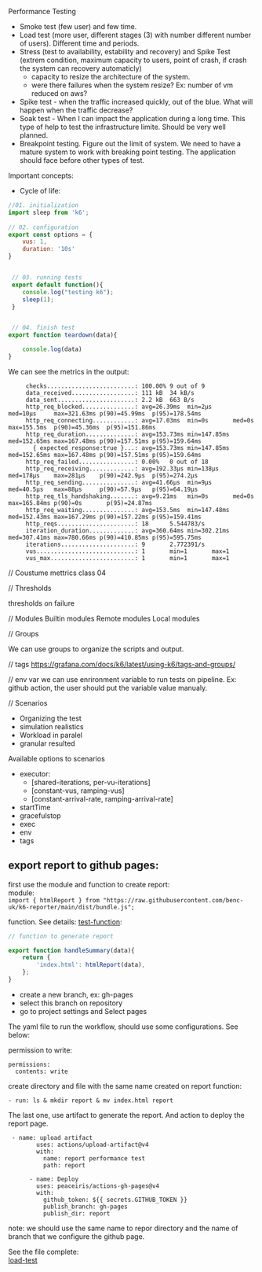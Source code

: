Performance Testing

* Smoke test (few user) and few time.
* Load test (more user, different stages (3) with number different number of users). Different time and periods.
* Stress (test to availability, estability and recovery) and Spike Test (extrem condition, maximum capacity to users, point of crash, if crash the system can recovery automaticly)  
    * capacity to resize the architecture of the system.
    * were there failures when the system resize? Ex: number of vm reduced on aws?
* Spike test - when the traffic increased quickly, out of the blue. What will happen when the traffic decrease?
* Soak test - When I can impact the application during a long time. This type of help to test the infrastructure limite. Should be very well planned.
* Breakpoint testing. Figure out the limit of system. We need to have a mature system to work with breaking point testing. The application should face before other types of test.



Important concepts:


* Cycle of life:  


```javascript
//01. initialization
import sleep from 'k6';
 
// 02. configuration
export const options = {
    vus: 1,
    duration: '10s'
} 


 // 03. running tests
 export default function(){
    console.log("testing k6");
    sleep(1);
 }


 // 04. finish test
export function teardown(data){

    console.log(data)
}
```  


We can see the metrics in the output:  

```
     checks.........................: 100.00% 9 out of 9
     data_received..................: 111 kB  34 kB/s
     data_sent......................: 2.2 kB  663 B/s
     http_req_blocked...............: avg=26.39ms  min=2µs      med=10µs     max=321.63ms p(90)=45.99ms  p(95)=178.54ms
     http_req_connecting............: avg=17.03ms  min=0s       med=0s       max=155.5ms  p(90)=45.36ms  p(95)=151.86ms
     http_req_duration..............: avg=153.73ms min=147.85ms med=152.65ms max=167.48ms p(90)=157.51ms p(95)=159.64ms
       { expected_response:true }...: avg=153.73ms min=147.85ms med=152.65ms max=167.48ms p(90)=157.51ms p(95)=159.64ms
     http_req_failed................: 0.00%   0 out of 18
     http_req_receiving.............: avg=192.33µs min=138µs    med=178µs    max=281µs    p(90)=242.9µs  p(95)=274.2µs 
     http_req_sending...............: avg=41.66µs  min=9µs      med=40.5µs   max=88µs     p(90)=57.9µs   p(95)=64.19µs 
     http_req_tls_handshaking.......: avg=9.21ms   min=0s       med=0s       max=165.84ms p(90)=0s       p(95)=24.87ms 
     http_req_waiting...............: avg=153.5ms  min=147.48ms med=152.43ms max=167.29ms p(90)=157.22ms p(95)=159.41ms
     http_reqs......................: 18      5.544783/s
     iteration_duration.............: avg=360.64ms min=302.21ms med=307.41ms max=780.66ms p(90)=410.85ms p(95)=595.75ms
     iterations.....................: 9       2.772391/s
     vus............................: 1       min=1       max=1
     vus_max........................: 1       min=1       max=1
```

// Coustume mettrics class 04


// Thresholds

thresholds on failure


// Modules
Builtin modules
Remote modules
Local modules


// Groups

We can use groups to organize the scripts and output.

// tags
https://grafana.com/docs/k6/latest/using-k6/tags-and-groups/

// env var
we can use enrironment variable to run tests on pipeline. Ex: github action, the user should put the variable value manualy. 

// Scenarios
* Organizing the test
* simulation realistics
* Workload in paralel
* granular resulted



Available options to scenarios
* executor:
    * [shared-iterations, per-vu-iterations]
    * [constant-vus, ramping-vus]
    * [constant-arrival-rate, ramping-arrival-rate]
* startTime
* gracefulstop
* exec 
* env
* tags


## export report to github pages:  

first use the module and function to create report:   
module:  
`import { htmlReport } from "https://raw.githubusercontent.com/benc-uk/k6-reporter/main/dist/bundle.js";`    


function. See details: [test-function]("./run-on-github-actions/test.js"):   
```javascript
// function to generate report

export function handleSummary(data){
    return {
        'index.html': htmlReport(data),
    };
}
```  



* create a new branch, ex: gh-pages  
* select this branch on repository
* go to project settings and Select pages  

The yaml file to run the workflow, should use some configurations. See below:


permission to write:

```
permissions:
  contents: write
```  

create directory and file with the same name created on report function:

`- run: ls & mkdir report & mv index.html report`  


The last one, use artifact to generate the report. And action to deploy the report page.

```
 - name: upload artifact
        uses: actions/upload-artifact@v4
        with:
          name: report performance test
          path: report

      - name: Deploy
        uses: peaceiris/actions-gh-pages@v4
        with:
          github_token: ${{ secrets.GITHUB_TOKEN }}
          publish_branch: gh-pages
          publish_dir: report
```  

note: we should use the same name to repor directory and the name of branch that we configure the github page.


See the file complete:  
[load-test]('./run-on-github-actions/test.js')